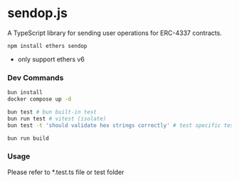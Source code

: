 # sendop.js

A TypeScript library for sending user operations for ERC-4337 contracts.

```
npm install ethers sendop
```

- only support ethers v6

### Dev Commands

```sh
bun install
docker compose up -d

bun test # bun built-in test
bun run test # vitest (isolate)
bun test -t 'should validate hex strings correctly' # test specific test case

bun run build
```

### Usage

Please refer to *.test.ts file or test folder